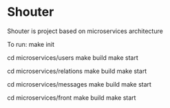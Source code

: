 # Shouter
Shouter is project based on microservices architecture

To run:
make init

cd microservices/users
make build
make start

cd microservices/relations
make build
make start

cd microservices/messages
make build
make start

cd microservices/front
make build
make start
